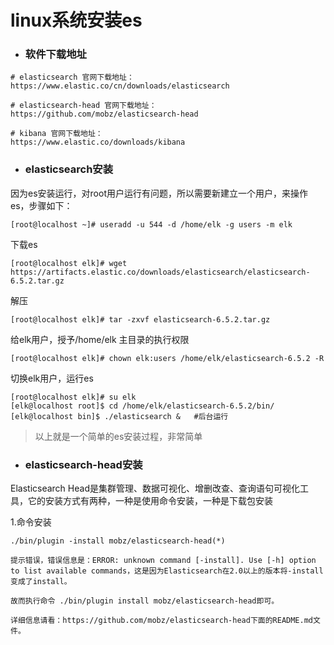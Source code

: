 # linux系统安装es

* ### 软件下载地址

```
# elasticsearch 官网下载地址：
https://www.elastic.co/cn/downloads/elasticsearch

# elasticsearch-head 官网下载地址：
https://github.com/mobz/elasticsearch-head

# kibana 官网下载地址：
https://www.elastic.co/downloads/kibana
```

* ### elasticsearch安装

因为es安装运行，对root用户运行有问题，所以需要新建立一个用户，来操作es，步骤如下：

```
[root@localhost ~]# useradd -u 544 -d /home/elk -g users -m elk
```

下载es

```
[root@localhost elk]# wget https://artifacts.elastic.co/downloads/elasticsearch/elasticsearch-6.5.2.tar.gz
```

解压

```
[root@localhost elk]# tar -zxvf elasticsearch-6.5.2.tar.gz
```

给elk用户，授予/home/elk 主目录的执行权限

```
[root@localhost elk]# chown elk:users /home/elk/elasticsearch-6.5.2 -R
```

切换elk用户，运行es

```
[root@localhost elk]# su elk
[elk@localhost root]$ cd /home/elk/elasticsearch-6.5.2/bin/
[elk@localhost bin]$ ./elasticsearch &   #后台运行
```

> 以上就是一个简单的es安装过程，非常简单

* ### elasticsearch-head安装

Elasticsearch Head是集群管理、数据可视化、增删改查、查询语句可视化工具，它的安装方式有两种，一种是使用命令安装，一种是下载包安装

1.命令安装

```
./bin/plugin -install mobz/elasticsearch-head(*)

提示错误，错误信息是：ERROR: unknown command [-install]. Use [-h] option to list available commands，这是因为Elasticsearch在2.0以上的版本将-install变成了install。

故而执行命令 ./bin/plugin install mobz/elasticsearch-head即可。

详细信息请看：https://github.com/mobz/elasticsearch-head下面的README.md文件。

```



